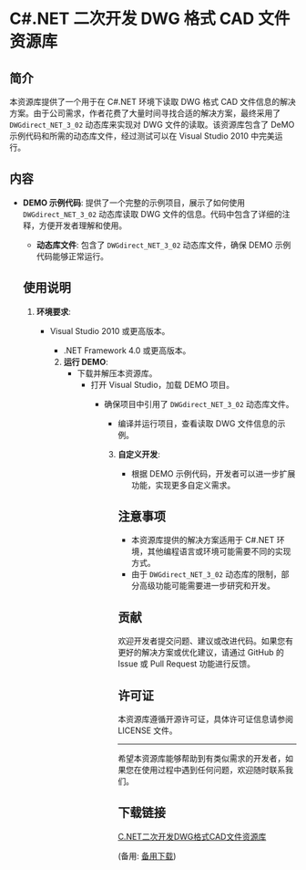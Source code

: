 # C#.NET 二次开发 DWG 格式 CAD 文件资源库

 ## 简介

 本资源库提供了一个用于在 C#.NET 环境下读取 DWG 格式 CAD 文件信息的解决方案。由于公司需求，作者花费了大量时间寻找合适的解决方案，最终采用了 `DWGdirect_NET_3_02` 动态库来实现对 DWG 文件的读取。该资源库包含了 DeMO 示例代码和所需的动态库文件，经过测试可以在 Visual Studio 2010 中完美运行。

 ## 内容

 - **DEMO 示例代码**: 提供了一个完整的示例项目，展示了如何使用 `DWGdirect_NET_3_02` 动态库读取 DWG 文件的信息。代码中包含了详细的注释，方便开发者理解和使用。

   - **动态库文件**: 包含了 `DWGdirect_NET_3_02` 动态库文件，确保 DEMO 示例代码能够正常运行。

   ## 使用说明

   1. **环境要求**: 
      - Visual Studio 2010 或更高版本。
         - .NET Framework 4.0 或更高版本。

         2. **运行 DEMO**:
            - 下载并解压本资源库。
               - 打开 Visual Studio，加载 DEMO 项目。
                  - 确保项目中引用了 `DWGdirect_NET_3_02` 动态库文件。
                     - 编译并运行项目，查看读取 DWG 文件信息的示例。

                     3. **自定义开发**:
                        - 根据 DEMO 示例代码，开发者可以进一步扩展功能，实现更多自定义需求。

                        ## 注意事项

                        - 本资源库提供的解决方案适用于 C#.NET 环境，其他编程语言或环境可能需要不同的实现方式。
                        - 由于 `DWGdirect_NET_3_02` 动态库的限制，部分高级功能可能需要进一步研究和开发。

                        ## 贡献

                        欢迎开发者提交问题、建议或改进代码。如果您有更好的解决方案或优化建议，请通过 GitHub 的 Issue 或 Pull Request 功能进行反馈。

                        ## 许可证

                        本资源库遵循开源许可证，具体许可证信息请参阅 LICENSE 文件。

                        ---

                        希望本资源库能够帮助到有类似需求的开发者，如果您在使用过程中遇到任何问题，欢迎随时联系我们。

                        ## 下载链接
                        [C.NET二次开发DWG格式CAD文件资源库](https://pan.quark.cn/s/eefe1c8dbd9c) 

                        (备用: [备用下载](https://pan.baidu.com/s/1ZEi5BKQwUr3IGi9HcYu_2w?pwd=1234))
